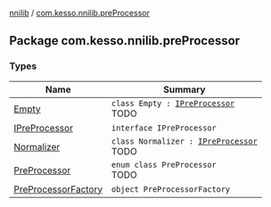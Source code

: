 [nnilib](../index.md) / [com.kesso.nnilib.preProcessor](./index.md)

## Package com.kesso.nnilib.preProcessor

### Types

| Name | Summary |
|---|---|
| [Empty](-empty/index.md) | `class Empty : `[`IPreProcessor`](-i-pre-processor/index.md)<br>TODO |
| [IPreProcessor](-i-pre-processor/index.md) | `interface IPreProcessor` |
| [Normalizer](-normalizer/index.md) | `class Normalizer : `[`IPreProcessor`](-i-pre-processor/index.md)<br>TODO |
| [PreProcessor](-pre-processor/index.md) | `enum class PreProcessor`<br>TODO |
| [PreProcessorFactory](-pre-processor-factory/index.md) | `object PreProcessorFactory` |
